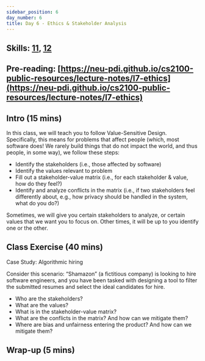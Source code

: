 ```yaml
---
sidebar_position: 6
day_number: 6
title: Day 6 - Ethics & Stakeholder Analysis
---
```


## Skills: [11](/skills/#(11)), [12](/skills/#(12))


## Pre-reading: [https://neu-pdi.github.io/cs2100-public-resources/lecture-notes/l7-ethics](https://neu-pdi.github.io/cs2100-public-resources/lecture-notes/l7-ethics)

## Intro (15 mins)

In this class, we will teach you to follow Value-Sensitive Design. Specifically, this means 
for problems that affect people (which, most software does! We rarely build things that do not
impact the world, and thus people, in some way), we follow these steps:

- Identify the stakeholders (i.e., those affected by software)
- Identify the values relevant to problem
- Fill out a stakeholder-value matrix (i.e., for each stakeholder & value, how do they feel?)
- Identify and analyze conflicts in the matrix (i.e., if two stakeholders feel differently about, e.g., how privacy should be handled in the system, what do you do?)

Sometimes, we will give you certain stakeholders to analyze, or certain values that we
want you to focus on. Other times, it will be up to you identify one or the
other.

## Class Exercise (40 mins)

Case Study: Algorithmic hiring

Consider this scenario: “Shamazon” (a fictitious company) is looking to hire software engineers, and you have been tasked with designing a tool to filter the submitted resumes and select the ideal candidates for hire. 

- Who are the stakeholders?
- What are the values?
- What is in the stakeholder-value matrix?
- What are the conflicts in the matrix? And how can we mitigate them?
- Where are bias and unfairness entering the product? And how can we mitigate them?

## Wrap-up (5 mins)
